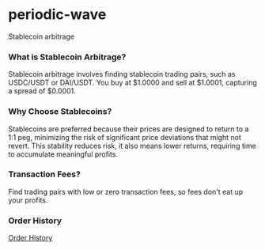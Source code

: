 # periodic-wave
Stablecoin arbitrage

### What is Stablecoin Arbitrage?
Stablecoin arbitrage involves finding stablecoin trading pairs, such as USDC/USDT or DAI/USDT. You buy at $1.0000 and sell at $1.0001, capturing a spread of $0.0001.

### Why Choose Stablecoins?
Stablecoins are preferred because their prices are designed to return to a 1:1 peg, minimizing the risk of significant price deviations that might not revert. This stability reduces risk, it also means lower returns, requiring time to accumulate meaningful profits.

### Transaction Fees?
Find trading pairs with low or zero transaction fees, so fees don't eat up your profits.

### Order History
[Order History](https://docs.google.com/spreadsheets/d/1CymlgyBs_0JJKBhThmBrkfnKz5ASsbHT3nMJgmzlN9w/edit?usp=sharing)
